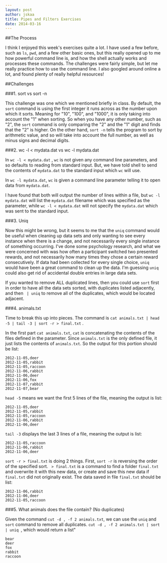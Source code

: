 ```yaml
---
layout: post
author: jskaa
title: Pipes and Filters Exercises
date: 2014-03-16
---
```


##The Process

I think I enjoyed this week's exercises quite a lot. I have used a few before, such as ```ls```, ```pwd```, and a few other 
basic ones, but this really opened up to me how powerful command line is, and how the shell actually works and processes 
these commands. The challenges were fairly simple, but let me really practice how to use the command line. 
I also googled around online a lot, and found plenty of really helpful resources! 

##Challenges

###1. sort vs sort -n

This challenge was one which we mentioned briefly in class. By default, the ```sort``` command is using the first integer
it runs across as the number upon which it sorts. Meaning for "10", "100", and "1000", it is only taking into account the 
"1" when sorting. So when you have any other number, such as "2", the ```sort``` command is only comparing the "2" and the "1"
digit and finds that the "2" is higher. On the other hand, ```sort -n``` tells the program to sort by arithmetic value, and
so will take into account the full number, as well as minus signs and decimal digits.

###2. wc -l < mydata.dat vs wc -l mydata.dat

In ```wc -l < mydata.dat``` , ```wc``` is not given any command line parameters, and so defaults to reading from standard input. But,
we have told shell to send the contents of ```mydata.dat``` to the standard input which ```wc``` will use. 

In ```wc -l mydata.dat```, ```wc``` is given a command line parameter telling it to open data from ```mydata.dat```. 

I have found that both will output the number of lines within a file, but ```wc -l mydata.dat``` will list the ```mydata.dat``` 
filename which was specified as the parameter, while ```wc -l < mydata.dat``` will not specify the ```mydata.dat``` which was sent to the
standard input.

###3. Uniq

Now this might be wrong, but it seems to me that the ```uniq``` command would be useful when cleaning up data sets and only
wanting to see every instance when there is a change, and not necessarily every single instance of something occurring. I've
done some psychology research, and what we were concerned with was how often a participant switched two presented rewards, 
and not necessarily how many times they chose a certain reward consecutively. If data had been collected for every single choice,
```uniq``` would have been a great command to clean up the data. I'm guessing ```uniq``` could also get rid of accidental double entries
in large data sets. 

If you wanted to remove ALL duplicated lines, then you could use ```sort``` first in order to have all the data sets sorted, with duplicates
listed adjacently, and then ``` | uniq``` to remove all of the duplicates, which would be located adjacent. 

###4. animals.txt

Time to break this up into pieces. The command is ```cat animals.txt | head -5 | tail -3 | sort -r > final.txt``` .

In the first part ```cat animals.txt```, ```cat``` is concatenating the contents of the files defined in the parameter. Since ```animals.txt```
is the only defined file, it just lists the contents of ```animals.txt```. So the output for this portion should be list:

```
2012-11-05,deer
2012-11-05,rabbit
2012-11-05,raccoon
2012-11-06,rabbit
2012-11-06,deer
2012-11-06,fox
2012-11-07,rabbit
2012-11-07,bear
```

```head -5``` means we want the first 5 lines of the file, meaning the output is list:

```
2012-11-05,deer
2012-11-05,rabbit
2012-11-05,raccoon
2012-11-06,rabbit
2012-11-06,deer
```

```tail -3``` displays the last 3 lines of a file, meaning the output is list:

```
2012-11-05,raccoon
2012-11-06,rabbit
2012-11-06,deer
```

```sort -r > final.txt``` is doing 2 things. First, ```sort -r``` is reversing the order of the specified sort. ``` > final.txt```
is a command to find a folder ```final.txt``` and overwrite it with this new data, or create and save this new data if
```final.txt``` did not originally exist. The data saved in file ```final.txt``` should be list:

```
2012-11-06,rabbit                                                                                                                                                                
2012-11-06,deer                                                                                                                                                                  
2012-11-05,raccoon
```

###5. What animals does the file contain? (No duplicates)

Given the command ```cut -d , -f 2 animals.txt```, we can use the ```uniq``` and ```sort``` command to remove all duplicates. 
```cut -d , -f 2 animals.txt | sort | uniq ```, which would return a list"

```
bear                                                                                                                                                                             
deer                                                                                                                                                                             
fox                                                                                                                                                                              
rabbit                                                                                                                                                                           
raccoon 
```
